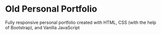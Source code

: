 # Old Personal Portfolio 

Fully responsive personal portfolio created with HTML, CSS (with the help of Bootstrap), and Vanilla JavaScript


